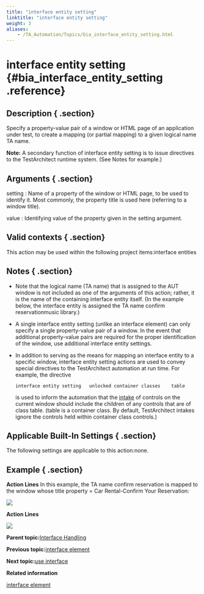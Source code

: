 ```yaml
--- 
title: "interface entity setting"
linktitle: "interface entity setting"
weight: 3
aliases: 
    - /TA_Automation/Topics/bia_interface_entity_setting.html
---
```

# interface entity setting {#bia_interface_entity_setting .reference}

## Description { .section}

Specify a property-value pair of a window or HTML page of an application under test, to create a mapping \(or partial mapping\) to a given logical name TA name.

**Note:** A secondary function of interface entity setting is to issue directives to the TestArchitect runtime system. \(See Notes for example.\)

## Arguments { .section}

setting
:   Name of a property of the window or HTML page, to be used to identify it. Most commonly, the property title is used here \(referring to a window title\).

value
:   Identifying value of the property given in the setting argument.

## Valid contexts { .section}

This action may be used within the following project items:interface entities

## Notes { .section}

-   Note that the logical name \(TA name\) that is assigned to the AUT window is not included as one of the arguments of this action; rather, it is the name of the containing interface entity itself. \(In the example below, the interface entity is assigned the TA name confirm reservationmusic library.\)
-   A single interface entity setting \(unlike an interface element\) can only specify a single property-value pair of a window. In the event that additional property-value pairs are required for the proper identification of the window, use additional interface entity settings.
-   In addition to serving as the means for mapping an interface entity to a specific window, interface entity setting actions are used to convey special directives to the TestArchitect automation at run time. For example, the directive

    ```
    interface entity setting   unlocked container classes    table
    ```

    is used to inform the automation that the [intake](../../TA_Help/Topics/Interface_def_intake.html) of controls on the current window should include the children of any controls that are of class table. \(table is a container class. By default, TestArchitect intakes ignore the controls held within container class controls.\)


## Applicable Built-In Settings { .section}

The following settings are applicable to this action:none.

## Example { .section}

**Action Lines** In this example, the TA name confirm reservation is mapped to the window whose title property = Car Rental-Confirm Your Reservation:

![](../Images/bia_interface_entity_setting_pgm.png)

**Action Lines**

![](../Images/bia_interface_entity_setting_ta4vs_pgm.png)

**Parent topic:**[Interface Handling](../../TA_Automation/Topics/bia_Interface_handling.html)

**Previous topic:**[interface element](../../TA_Automation/Topics/bia_interface_element.html)

**Next topic:**[use interface](../../TA_Automation/Topics/bia_use_interface.html)

**Related information**  


[interface element](../../TA_Automation/Topics/bia_interface_element.html)

